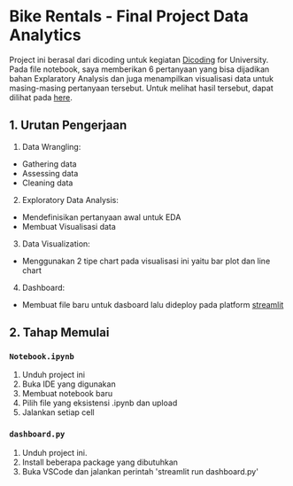 # Bike Rentals - Final Project Data Analytics

Project ini berasal dari dicoding untuk kegiatan [Dicoding](https://www.dicoding.com/) for University. Pada file notebook, saya memberikan 6 pertanyaan yang bisa dijadikan bahan Explaratory Analysis dan juga menampilkan visualisasi data untuk masing-masing pertanyaan tersebut. Untuk melihat hasil tersebut, dapat dilihat pada [here](https://bike-sharing-project-dicoding.streamlit.app//).

## 1. Urutan Pengerjaan
1. Data Wrangling: 
 - Gathering data
 - Assessing data
 - Cleaning data
2. Exploratory Data Analysis:
 - Mendefinisikan pertanyaan awal untuk EDA
 - Membuat Visualisasi data
3. Data Visualization:
 - Menggunakan 2 tipe chart pada visualisasi ini yaitu bar plot dan line chart
4. Dashboard:
 - Membuat file baru untuk dasboard lalu dideploy pada platform [streamlit](https://share.streamlit.io/)

## 2. Tahap Memulai
### `Notebook.ipynb`
1. Unduh project ini
2. Buka IDE yang digunakan
3. Membuat notebook baru
4. Pilih file yang eksistensi .ipynb dan upload
5. Jalankan setiap cell

### `dashboard.py`
1. Unduh project ini.
2. Install beberapa package yang dibutuhkan
3. Buka VSCode dan jalankan perintah 'streamlit run dashboard.py'
